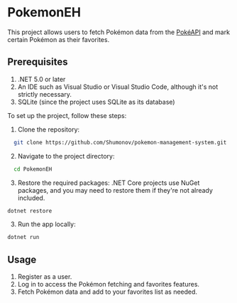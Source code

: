 # PokemonEH

This project allows users to fetch Pokémon data from the [PokéAPI](https://pokeapi.co/docs/v2) and mark certain Pokémon as their favorites.

## Prerequisites

1. .NET 5.0 or later
2. An IDE such as Visual Studio or Visual Studio Code, although it's not strictly necessary.
3. SQLite (since the project uses SQLite as its database)

To set up the project, follow these steps:

1. Clone the repository:

```bash
  git clone https://github.com/Shumonov/pokemon-management-system.git
```

2. Navigate to the project directory:

```bash
  cd PokemonEH
```

3. Restore the required packages: .NET Core projects use NuGet packages, and you may need to restore them if they're not already included.

```bash
dotnet restore
```

3. Run the app locally:

```bash
dotnet run
```

## Usage

1. Register as a user.
2. Log in to access the Pokémon fetching and favorites features.
3. Fetch Pokémon data and add to your favorites list as needed.
